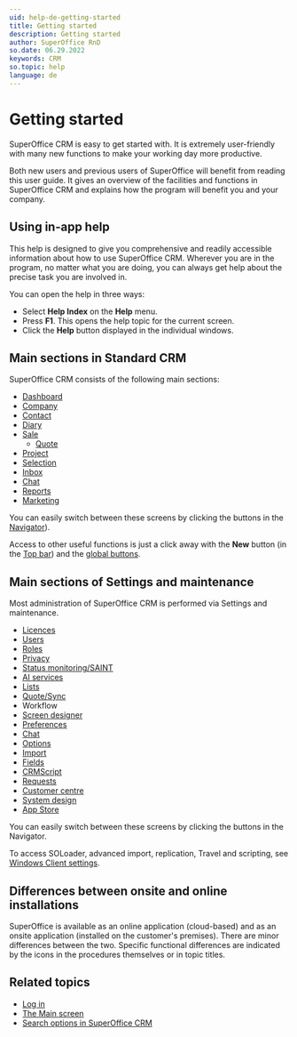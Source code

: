 ```yaml
---
uid: help-de-getting-started
title: Getting started
description: Getting started
author: SuperOffice RnD
so.date: 06.29.2022
keywords: CRM
so.topic: help
language: de
---
```


# Getting started

SuperOffice CRM is easy to get started with. It is extremely user-friendly with many new functions to make your working day more productive.

Both new users and previous users of SuperOffice will benefit from reading this user guide. It gives an overview of the facilities and functions in SuperOffice CRM and explains how the program will benefit you and your company.

## Using in-app help

This help is designed to give you comprehensive and readily accessible information about how to use SuperOffice CRM. Wherever you are in the program, no matter what you are doing, you can always get help about the precise task you are involved in.

You can open the help in three ways:

* Select **Help Index** on the **Help** menu.
* Press **F1**. This opens the help topic for the current screen.
* Click the **Help** button displayed in the individual windows.

## Main sections in Standard CRM

SuperOffice CRM consists of the following main sections:

* [Dashboard][7]
* [Company][8]
* [Contact][9]
* [Diary][10]
* [Sale][11]
  * [Quote][12]
* [Project][13]
* [Selection][14]
* [Inbox][15]
* [Chat][16]
* [Reports][17]
* [Marketing][18]

You can easily switch between these screens by clicking the buttons in the [Navigator][1]).

Access to other useful functions is just a click away with the **New** button (in the [Top bar][2]) and the [global buttons][3].

## Main sections of Settings and maintenance

Most administration of SuperOffice CRM is performed via Settings and maintenance.

* [Licences][25]
* [Users][26]
* [Roles][27]
* [Privacy][28]
* [Status monitoring/SAINT][29]
* [AI services][30]
* [Lists][31]
* [Quote/Sync][32]
* Workflow
* [Screen designer][34]
* [Preferences][35]
* [Chat][16]
* [Options][36]
* [Import][37]
* [Fields][38]
* [CRMScript][21]
* [Requests][39]
* [Customer centre][23]
* [System design][24]
* [App Store][41]

You can easily switch between these screens by clicking the buttons in the Navigator.

To access SOLoader, advanced import, replication, Travel and scripting, see [Windows Client settings][40].

## Differences between onsite and online installations

SuperOffice is available as an online application (cloud-based) and as an onsite application (installed on the customer's premises). There are minor differences between the two. Specific functional differences are indicated by the icons in the procedures themselves or in topic titles.

## Related topics

* [Log in][4]
* [The Main screen][5]
* [Search options in SuperOffice CRM][6]

<!-- Referenced links -->
[1]: main-screen/navigator.md
[2]: main-screen/buttons-in-menu-bar.md
[3]: main-screen/global-buttons.md
[4]: login.md
[5]: main-screen/index.md
[6]: ../../search-options/learn/index.md
[7]: ../../dashboard/learn/index.md
[8]: ../../company/learn/index.md
[9]: ../../contact/learn/index.md
[10]: ../../diary/learn/index.md
[11]: ../../sale/learn/index.md
[12]: ../../quote/learn/index.md
[13]: ../../project/learn/index.md
[14]: ../../search-options/selection/learn/index.md
[15]: ../../email/learn/index.md
[16]: ../../chat/learn/index.md
[17]: ../../reports/learn/index.md
[18]: ../../marketing/learn/index.md

[21]: ../../automation/crmscript/learn/index.md
[23]: ../../service/customer-center/learn/index.md
[24]: ../../ui/blogic/learn/index.md
[25]: ../../admin/license/learn/index.md
[26]: ../../admin/user-management/learn/index.md
[27]: ../../admin/user-management/learn/role/index.md
[28]: ../../security/privacy/learn/privacy.md
[29]: ../../sale/saint/learn/index.md
[30]: ../../ai/learn/index.md

[31]: ../../admin/lists/learn/index.md
[32]: ../../quote/learn/quote-sync/index.md
[34]: ../../ui/screen-designer/learn/index.md
[35]: ../../admin/preferences/learn/index.md
[36]: ../../admin/options/learn/index.md
[37]: ../../admin/import/learn/index.md
[38]: ../../custom-objects/learn/udef/index.md
[39]: ../../request/learn/screen/index.md
[40]: ../../onsite/win-client/learn/index.md
[41]: https://online.superoffice.com/appstore

